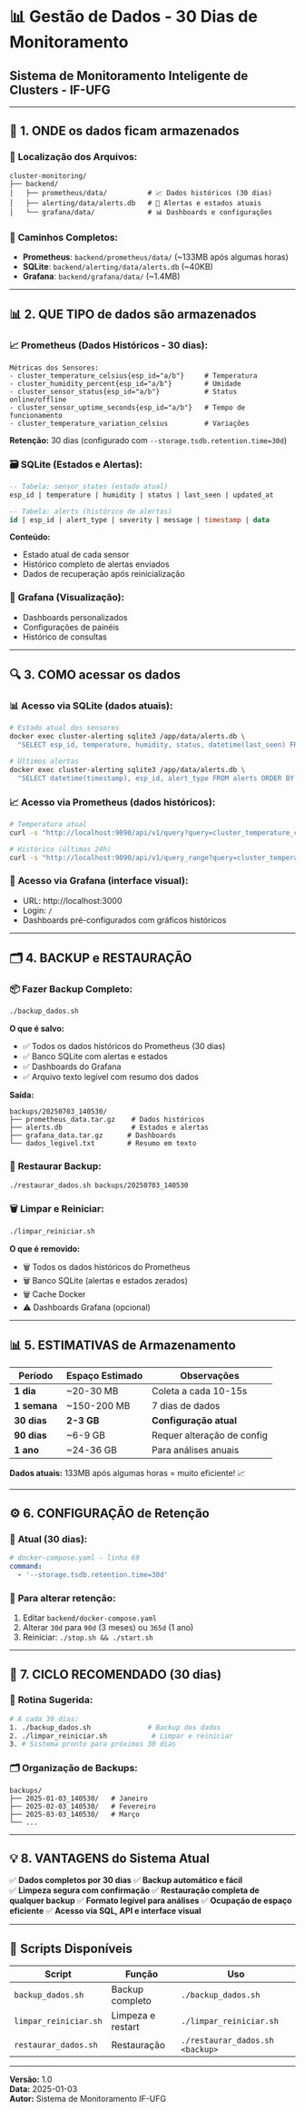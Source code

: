 # 📊 Gestão de Dados - 30 Dias de Monitoramento

## Sistema de Monitoramento Inteligente de Clusters - IF-UFG

---

## 📂 **1. ONDE os dados ficam armazenados**

### 🎯 **Localização dos Arquivos:**

```
cluster-monitoring/
├── backend/
│   ├── prometheus/data/          # 📈 Dados históricos (30 dias)
│   ├── alerting/data/alerts.db   # 🚨 Alertas e estados atuais  
│   └── grafana/data/             # 📊 Dashboards e configurações
```

### 📍 **Caminhos Completos:**
- **Prometheus**: `backend/prometheus/data/` (~133MB após algumas horas)
- **SQLite**: `backend/alerting/data/alerts.db` (~40KB)
- **Grafana**: `backend/grafana/data/` (~1.4MB)

---

## 📊 **2. QUE TIPO de dados são armazenados**

### 📈 **Prometheus (Dados Históricos - 30 dias):**
```
Métricas dos Sensores:
- cluster_temperature_celsius{esp_id="a/b"}     # Temperatura
- cluster_humidity_percent{esp_id="a/b"}        # Umidade  
- cluster_sensor_status{esp_id="a/b"}           # Status online/offline
- cluster_sensor_uptime_seconds{esp_id="a/b"}   # Tempo de funcionamento
- cluster_temperature_variation_celsius         # Variações
```

**Retenção:** 30 dias (configurado com `--storage.tsdb.retention.time=30d`)

### 🗃️ **SQLite (Estados e Alertas):**
```sql
-- Tabela: sensor_states (estado atual)
esp_id | temperature | humidity | status | last_seen | updated_at

-- Tabela: alerts (histórico de alertas)  
id | esp_id | alert_type | severity | message | timestamp | data
```

**Conteúdo:**
- Estado atual de cada sensor
- Histórico completo de alertas enviados
- Dados de recuperação após reinicialização

### 🎨 **Grafana (Visualização):**
- Dashboards personalizados
- Configurações de painéis
- Histórico de consultas

---

## 🔍 **3. COMO acessar os dados**

### 📊 **Acesso via SQLite (dados atuais):**
```bash
# Estado atual dos sensores
docker exec cluster-alerting sqlite3 /app/data/alerts.db \
  "SELECT esp_id, temperature, humidity, status, datetime(last_seen) FROM sensor_states;"

# Últimos alertas
docker exec cluster-alerting sqlite3 /app/data/alerts.db \
  "SELECT datetime(timestamp), esp_id, alert_type FROM alerts ORDER BY timestamp DESC LIMIT 10;"
```

### 📈 **Acesso via Prometheus (dados históricos):**
```bash
# Temperatura atual
curl -s "http://localhost:9090/api/v1/query?query=cluster_temperature_celsius" | jq '.'

# Histórico (últimas 24h)
curl -s "http://localhost:9090/api/v1/query_range?query=cluster_temperature_celsius&start=$(date -d '24 hours ago' +%s)&end=$(date +%s)&step=3600"
```

### 🎨 **Acesso via Grafana (interface visual):**
- URL: http://localhost:3000
- Login: `` / ``
- Dashboards pré-configurados com gráficos históricos

---

## 🗂️ **4. BACKUP e RESTAURAÇÃO**

### 📦 **Fazer Backup Completo:**
```bash
./backup_dados.sh
```
**O que é salvo:**
- ✅ Todos os dados históricos do Prometheus (30 dias)
- ✅ Banco SQLite com alertas e estados
- ✅ Dashboards do Grafana  
- ✅ Arquivo texto legível com resumo dos dados

**Saída:**
```
backups/20250703_140530/
├── prometheus_data.tar.gz    # Dados históricos
├── alerts.db                 # Estados e alertas
├── grafana_data.tar.gz      # Dashboards
└── dados_legivel.txt        # Resumo em texto
```

### 🔄 **Restaurar Backup:**
```bash
./restaurar_dados.sh backups/20250703_140530
```

### 🗑️ **Limpar e Reiniciar:**
```bash
./limpar_reiniciar.sh
```
**O que é removido:**
- 🗑️ Todos os dados históricos do Prometheus
- 🗑️ Banco SQLite (alertas e estados zerados)
- 🗑️ Cache Docker
- ⚠️ Dashboards Grafana (opcional)

---

## 📊 **5. ESTIMATIVAS de Armazenamento**

| **Período** | **Espaço Estimado** | **Observações** |
|---|---|---|
| **1 dia** | ~20-30 MB | Coleta a cada 10-15s |
| **1 semana** | ~150-200 MB | 7 dias de dados |
| **30 dias** | **2-3 GB** | **Configuração atual** |
| **90 dias** | ~6-9 GB | Requer alteração de config |
| **1 ano** | ~24-36 GB | Para análises anuais |

**Dados atuais:** 133MB após algumas horas = muito eficiente! 📈

---

## ⚙️ **6. CONFIGURAÇÃO de Retenção**

### 📝 **Atual (30 dias):**
```yaml
# docker-compose.yaml - linha 69
command:
  - '--storage.tsdb.retention.time=30d'
```

### 🔧 **Para alterar retenção:**
1. Editar `backend/docker-compose.yaml`
2. Alterar `30d` para `90d` (3 meses) ou `365d` (1 ano)
3. Reiniciar: `./stop.sh && ./start.sh`

---

## 🎯 **7. CICLO RECOMENDADO (30 dias)**

### 📅 **Rotina Sugerida:**
```bash
# A cada 30 dias:
1. ./backup_dados.sh              # Backup dos dados
2. ./limpar_reiniciar.sh           # Limpar e reiniciar
3. # Sistema pronto para próximos 30 dias
```

### 🗂️ **Organização de Backups:**
```
backups/
├── 2025-01-03_140530/   # Janeiro
├── 2025-02-03_140530/   # Fevereiro  
├── 2025-03-03_140530/   # Março
└── ...
```

---

## 💡 **8. VANTAGENS do Sistema Atual**

✅ **Dados completos por 30 dias**
✅ **Backup automático e fácil**  
✅ **Limpeza segura com confirmação**
✅ **Restauração completa de qualquer backup**
✅ **Formato legível para análises**
✅ **Ocupação de espaço eficiente**
✅ **Acesso via SQL, API e interface visual**

---

## 🚀 **Scripts Disponíveis**

| **Script** | **Função** | **Uso** |
|---|---|---|
| `backup_dados.sh` | Backup completo | `./backup_dados.sh` |
| `limpar_reiniciar.sh` | Limpeza e restart | `./limpar_reiniciar.sh` |
| `restaurar_dados.sh` | Restauração | `./restaurar_dados.sh <backup>` |

---

**Versão:** 1.0  
**Data:** 2025-01-03  
**Autor:** Sistema de Monitoramento IF-UFG 